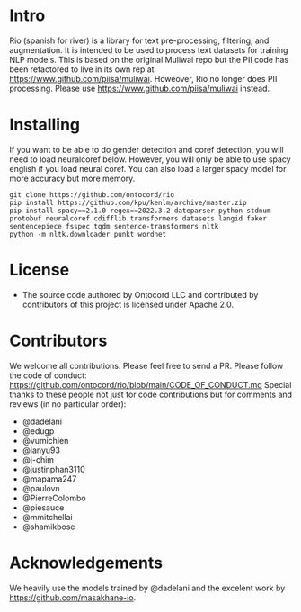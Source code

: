 # Intro
Rio (spanish for river) is a library for text pre-processing, filtering, and augmentation. It is intended to be used to process text datasets for training NLP models. This is based on the original Muliwai repo but the PII code has been refactored to live in its own rep at https://www.github.com/piisa/muliwai. Howeover, Rio no longer does PII processing. Please use https://www.github.com/piisa/muliwai instead.

# Installing
If you want to be able to do gender detection and coref detection, you will need to load neuralcoref below. However, you will only be able to use spacy english if you load neural coref. You can also load a larger spacy model for more accuracy but more memory.
```
git clone https://github.com/ontocord/rio
pip install https://github.com/kpu/kenlm/archive/master.zip
pip install spacy==2.1.0 regex==2022.3.2 dateparser python-stdnum protobuf neuralcoref cdifflib transformers datasets langid faker sentencepiece fsspec tqdm sentence-transformers nltk
python -m nltk.downloader punkt wordnet
```

# License
- The source code authored by Ontocord LLC and contributed by contributors of this project is licensed under Apache 2.0.

# Contributors

We welcome all contributions. Please feel free to send a PR. Please follow the code of conduct: https://github.com/ontocord/rio/blob/main/CODE_OF_CONDUCT.md 
Special thanks to these people not just for code contributions but for comments and reviews (in no particular order): 
- @dadelani
- @edugp 
- @vumichien
- @ianyu93
- @j-chim
- @justinphan3110
- @mapama247
- @paulovn
- @PierreColombo
- @piesauce
- @mmitchellai
- @shamikbose

# Acknowledgements

We heavily use the models trained by @dadelani and the excelent work by https://github.com/masakhane-io.
